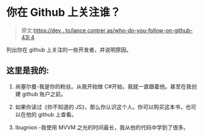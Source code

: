 # 你在 Github 上关注谁？

> 原文:[https://dev . to/lance contrer as/who-do-you-follow-on-github-43l 4](https://dev.to/lancecontreras/who-do-you-follow-on-github-43l4)

列出你在 github 上关注的一些开发者，并说明原因。

## 这里是我的:

1.  尚塞尔曼-我是你的粉丝。从我开始做 C#开始，我就一直跟着他。甚至在我创建 github 账户之前。

2.  如果你读过《你不知道的 JS》，那么你认识这个人。你可以购买这本书，也可以在他的 github 上查看。

3.  lbugnion -我使用 MVVM 之光的时间最长，我从他的代码中学到了很多。